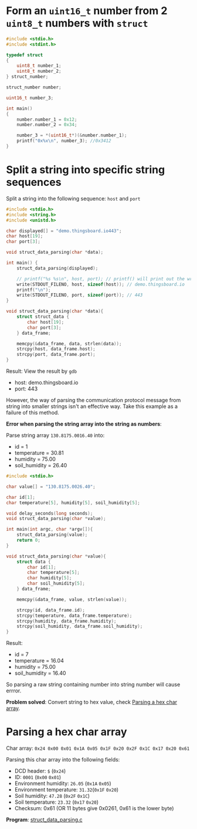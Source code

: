 # Form an ``uint16_t`` number from 2 ``uint8_t`` numbers with ``struct``

```c
#include <stdio.h>
#include <stdint.h>

typedef struct
{
	uint8_t number_1;
	uint8_t number_2;
} struct_number;

struct_number number;

uint16_t number_3;

int main()
{
	number.number_1 = 0x12;
	number.number_2 = 0x34;

	number_3 = *(uint16_t*)(&number.number_1);
	printf("0x%x\n", number_3); //0x3412
}
```
# Split a string into specific string sequences

Split a string into the following sequence: ``host`` and ``port``

```c
#include <stdio.h>
#include <string.h>
#include <unistd.h>

char displayed[] = "demo.thingsboard.io443";
char host[19];
char port[3];

void struct_data_parsing(char *data);

int main() {
	struct_data_parsing(displayed);

    // printf("%s %s\n", host, port); // printf() will print out the wrong string
    write(STDOUT_FILENO, host, sizeof(host)); // demo.thingsboard.io
    printf("\n");
    write(STDOUT_FILENO, port, sizeof(port)); // 443
} 

void struct_data_parsing(char *data){
    struct struct_data {
        char host[19];
        char port[3];
    } data_frame;

    memcpy(&data_frame, data, strlen(data));
    strcpy(host, data_frame.host);
    strcpy(port, data_frame.port);
}
```

Result: View the result by ``gdb``

* host: demo.thingsboard.io
* port: 443

However, the way of parsing the communication protocol message from string into smaller strings isn't an effective way. Take this example as a failure of this method.

**Error when parsing the string array into the string as numbers**:

Parse string array ``130.8175.0016.40`` into:

* id = 1
* temperature = 30.81
* humidity = 75.00
* soil_humidity = 26.40

```c
#include <stdio.h>

char value[] = "130.8175.0026.40";

char id[1];
char temperature[5], humidity[5], soil_humidity[5];

void delay_seconds(long seconds);
void struct_data_parsing(char *value);

int main(int argc, char *argv[]){
    struct_data_parsing(value);	
	return 0;
}

void struct_data_parsing(char *value){
    struct data {
		char id[1];
		char temperature[5]; 
		char humidity[5];
		char soil_humidity[5];
    } data_frame;

    memcpy(&data_frame, value, strlen(value));

	strcpy(id, data_frame.id);
    strcpy(temperature, data_frame.temperature);
	strcpy(humidity, data_frame.humidity);
	strcpy(soil_humidity, data_frame.soil_humidity);
}
```

Result:

* id = 7
* temperature = 16.04
* humidity = 75.00
* soil_humidity = 16.40

So parsing a raw string containing number into string number will cause errror.

**Problem solved**: Convert string to hex value, check [Parsing a hex char array](#parsing-a-hex-char-array).

# Parsing a hex char array

Char array: ``0x24 0x00 0x01 0x1A 0x05 0x1F 0x20 0x2F 0x1C 0x17 0x20 0x61``

Parsing this char array into the following fields:

* DCD header: ``$`` (``0x24``)
* ID: ``0001`` (``0x00`` ``0x01``)
* Environment humidity: ``26.05`` (``0x1A`` ``0x05``)
* Environment temperature: ``31.32``(``0x1F`` ``0x20``)
* Soil humidity: ``47.28`` (``0x2F`` ``0x1C``)
* Soil temperature: ``23.32`` (``0x17`` ``0x20``)
* Checksum: 0x61 (OR 11 bytes give 0x0261, 0x61 is the lower byte)

**Program**: [struct_data_parsing.c](struct_data_parsing.c)
